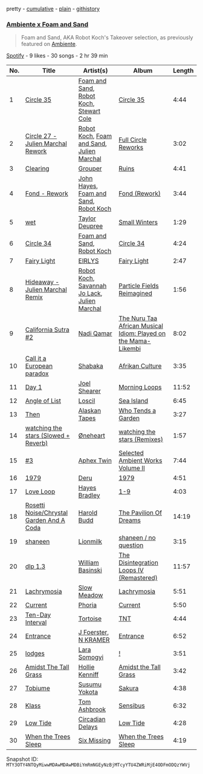 pretty - [cumulative](/playlists/cumulative/37i9dQZF1DWUVI9x1iSuMl.md) - [plain](/playlists/plain/37i9dQZF1DWUVI9x1iSuMl) - [githistory](https://github.githistory.xyz/mackorone/spotify-playlist-archive/blob/main/playlists/plain/37i9dQZF1DWUVI9x1iSuMl)

### [Ambiente x Foam and Sand](https://open.spotify.com/playlist/37i9dQZF1DWUVI9x1iSuMl)

> Foam and Sand, AKA Robot Koch's Takeover selection, as previously featured on <a href="spotify:user:spotify:playlist:37i9dQZF1DX9c7yCloFHHL">Ambiente</a>.

[Spotify](https://open.spotify.com/user/spotify) - 9 likes - 30 songs - 2 hr 39 min

| No. | Title | Artist(s) | Album | Length |
|---|---|---|---|---|
| 1 | [Circle 35](https://open.spotify.com/track/1VUfXkhI8WaD496kT9Uh2U) | [Foam and Sand](https://open.spotify.com/artist/1auVJGxP1B7a0GYbD6G6dd), [Robot Koch](https://open.spotify.com/artist/47V6nyjOrUR98qv6gkYssI), [Stewart Cole](https://open.spotify.com/artist/7BYvulKCfH5GihsIAwGcdh) | [Circle 35](https://open.spotify.com/album/2GcCHQBNg5H1j9YbigZcGQ) | 4:44 |
| 2 | [Circle 27 \- Julien Marchal Rework](https://open.spotify.com/track/18oMEfjBfIO3zoOjZJvtQS) | [Robot Koch](https://open.spotify.com/artist/47V6nyjOrUR98qv6gkYssI), [Foam and Sand](https://open.spotify.com/artist/1auVJGxP1B7a0GYbD6G6dd), [Julien Marchal](https://open.spotify.com/artist/7e4AmALFiKR69Xra2EksPU) | [Full Circle Reworks](https://open.spotify.com/album/456HZjogXSlOUsCkKmjoqC) | 3:02 |
| 3 | [Clearing](https://open.spotify.com/track/3IL43TRkEnh4buGOZ1Brb5) | [Grouper](https://open.spotify.com/artist/31uyAcnY0kjjKKIQZMKX4i) | [Ruins](https://open.spotify.com/album/5ElYoVUqRQIlDekD1v6aKa) | 4:41 |
| 4 | [Fond \- Rework](https://open.spotify.com/track/1NR4lmznMMB07hzvy4PN74) | [John Hayes](https://open.spotify.com/artist/7o2FMy3ZI4GssMyY8ELHGt), [Foam and Sand](https://open.spotify.com/artist/1auVJGxP1B7a0GYbD6G6dd), [Robot Koch](https://open.spotify.com/artist/47V6nyjOrUR98qv6gkYssI) | [Fond \(Rework\)](https://open.spotify.com/album/4JcX4CjnRbPzSgT2wADcIE) | 3:44 |
| 5 | [wet](https://open.spotify.com/track/7mcEqWkIEoPdALxfu5BoXL) | [Taylor Deupree](https://open.spotify.com/artist/4X3dUbGsTpVH6EbxtWnj6T) | [Small Winters](https://open.spotify.com/album/1Hfb3yA7iNdKkWUPLiQ1Yx) | 1:29 |
| 6 | [Circle 34](https://open.spotify.com/track/0SJ3LjYk2aaQVmKDFBXFo4) | [Foam and Sand](https://open.spotify.com/artist/1auVJGxP1B7a0GYbD6G6dd), [Robot Koch](https://open.spotify.com/artist/47V6nyjOrUR98qv6gkYssI) | [Circle 34](https://open.spotify.com/album/4srPuKefOE1KjzbsG3pOHw) | 4:24 |
| 7 | [Fairy Light](https://open.spotify.com/track/5xGPWuqxOJbw2xs6FRI59G) | [EIRLYS](https://open.spotify.com/artist/5Lqrkxi2AoI6HJQGoiVR5l) | [Fairy Light](https://open.spotify.com/album/13vaFAUPTL3Tf1DepswBgk) | 2:47 |
| 8 | [Hideaway \- Julien Marchal Remix](https://open.spotify.com/track/1W1oG50BEmDhtvN1TF2c4S) | [Robot Koch](https://open.spotify.com/artist/47V6nyjOrUR98qv6gkYssI), [Savannah Jo Lack](https://open.spotify.com/artist/5iyvceRZc6xv3JC02bcssM), [Julien Marchal](https://open.spotify.com/artist/7e4AmALFiKR69Xra2EksPU) | [Particle Fields Reimagined](https://open.spotify.com/album/7a9sTKSf2fmon38WC0xShx) | 1:56 |
| 9 | [California Sutra \#2](https://open.spotify.com/track/2d68pkbs9lIszjZH2wQPEU) | [Nadi Qamar](https://open.spotify.com/artist/2WMgxkJVAwUK7sBCxtbKOj) | [The Nuru Taa African Musical Idiom: Played on the Mama\-Likembi](https://open.spotify.com/album/26uz5994yfNfyl8D3ncb09) | 8:02 |
| 10 | [Call it a European paradox](https://open.spotify.com/track/4QIwLNUIdZVuer5c7k0uCk) | [Shabaka](https://open.spotify.com/artist/6ywMpa6AmGJpV5Sbyy58Js) | [Afrikan Culture](https://open.spotify.com/album/5fFftOUCiSbNfofIj8vXx0) | 3:35 |
| 11 | [Day 1](https://open.spotify.com/track/4IqM95Bxy0Ki0xbSIrNYKN) | [Joel Shearer](https://open.spotify.com/artist/4HrrmVtL1VbUi15AvooVeR) | [Morning Loops](https://open.spotify.com/album/518ACaHelXkskhf4AtBEvA) | 11:52 |
| 12 | [Angle of List](https://open.spotify.com/track/6lgDvkxcWNnCefaT2qeJPf) | [Loscil](https://open.spotify.com/artist/3GM5cpCBadq2PMHjFoEvhK) | [Sea Island](https://open.spotify.com/album/2GLSvGxliKx2LbRAKK7Led) | 6:45 |
| 13 | [Then](https://open.spotify.com/track/3Qi2lHwyWMJRgHaejotMTh) | [Alaskan Tapes](https://open.spotify.com/artist/5GHBk4xcO1UqlbyrUXv5dq) | [Who Tends a Garden](https://open.spotify.com/album/6CPGzcPxekd5T5s17Ak34R) | 3:27 |
| 14 | [watching the stars \(Slowed + Reverb\)](https://open.spotify.com/track/6V3bFXfMuKX7xJ3v2ate2J) | [Øneheart](https://open.spotify.com/artist/0dgJbQ0bKPyUXco8hEXN7X) | [watching the stars \(Remixes\)](https://open.spotify.com/album/7tVjWJao2UMh0kluQBHVPy) | 1:57 |
| 15 | [\#3](https://open.spotify.com/track/7glKwbR1DyuIuE6XvZvJbQ) | [Aphex Twin](https://open.spotify.com/artist/6kBDZFXuLrZgHnvmPu9NsG) | [Selected Ambient Works Volume II](https://open.spotify.com/album/2SZZihZiCsFo87NKxDfxlH) | 7:44 |
| 16 | [1979](https://open.spotify.com/track/6SwLbGkrXDW8DzYGhqhxGD) | [Deru](https://open.spotify.com/artist/4GolrXXRODq7bAGCod4JoV) | [1979](https://open.spotify.com/album/71pc0KL3h4NpP21f3g31IE) | 4:51 |
| 17 | [Love Loop](https://open.spotify.com/track/0YGrdQ8hFs7JlQYCOvHVgY) | [Hayes Bradley](https://open.spotify.com/artist/2eR5l1dWjSIEfAs0mXgyak) | [1\-9](https://open.spotify.com/album/509ah7t6P53jl9wGlJjnrQ) | 4:03 |
| 18 | [Rosetti Noise/Chrystal Garden And A Coda](https://open.spotify.com/track/2oWwrX6JGdRC4cUnJlYiWF) | [Harold Budd](https://open.spotify.com/artist/3uOCouLFR4bVx0XeiQJSbl) | [The Pavilion Of Dreams](https://open.spotify.com/album/0hWjBUtA4eoFsyh6lygVRN) | 14:19 |
| 19 | [shaneen](https://open.spotify.com/track/2rd8nhP9f33EYCQdbJ3RKr) | [Lionmilk](https://open.spotify.com/artist/0ssDUMMQsAhDLqKwBqEnGZ) | [shaneen / no question](https://open.spotify.com/album/4pFy2l0dKc8I6aq1Nu55xQ) | 3:15 |
| 20 | [dlp 1.3](https://open.spotify.com/track/3hFipULsVstcUDjujwyNr5) | [William Basinski](https://open.spotify.com/artist/6u5axd0rpDsWSmzhFfb2VB) | [The Disintegration Loops IV \(Remastered\)](https://open.spotify.com/album/4Vs8o9MQur5NHGGr5kqXn6) | 11:57 |
| 21 | [Lachrymosia](https://open.spotify.com/track/4C2oxF6fIKn0Y6VxyX7fos) | [Slow Meadow](https://open.spotify.com/artist/1X93CiijNCFQa4o17hLwI3) | [Lachrymosia](https://open.spotify.com/album/6aiZpK9piIxBB5MrsCHPPf) | 5:51 |
| 22 | [Current](https://open.spotify.com/track/05J7mr2kIdHciLOO5ISSia) | [Phoria](https://open.spotify.com/artist/0HDxlFsXwyrpufs4YgTNMm) | [Current](https://open.spotify.com/album/4pPrnPAjNULq5aca8tJA0U) | 5:50 |
| 23 | [Ten\-Day Interval](https://open.spotify.com/track/5A2vl9MadJ87kas3R3GoTm) | [Tortoise](https://open.spotify.com/artist/3WggbHDpj4rPKbL97zG5MQ) | [TNT](https://open.spotify.com/album/4JwjxPyISbFEUeh267bYbg) | 4:44 |
| 24 | [Entrance](https://open.spotify.com/track/1kLoPLQc1XYXijQGjA9Crk) | [J Foerster](https://open.spotify.com/artist/4sRdSdPKzOOJa9WgBfTz6i), [N KRAMER](https://open.spotify.com/artist/6pY5KhflZwSO9L6Iq2A77t) | [Entrance](https://open.spotify.com/album/4c0B46pCSc9p0j2vJE254Q) | 6:52 |
| 25 | [lodges](https://open.spotify.com/track/1cWgcIQt6N57DrUzXqmAOS) | [Lara Somogyi](https://open.spotify.com/artist/4vFvy7t3jlzAYrNYjW8uDo) | [!](https://open.spotify.com/album/2cbGI3oi9hoiYBaILgsL9U) | 3:51 |
| 26 | [Amidst The Tall Grass](https://open.spotify.com/track/2aEbNKgMF6uCwjhdGrRUeG) | [Hollie Kenniff](https://open.spotify.com/artist/5jz9oievmO3hrSV0XOxHHS) | [Amidst the Tall Grass](https://open.spotify.com/album/6dzkzzPE3wnRWaFdVjg098) | 3:42 |
| 27 | [Tobiume](https://open.spotify.com/track/4IQWc6rhJwpFrRKBLx27X6) | [Susumu Yokota](https://open.spotify.com/artist/3ND5NWoKzlelYDDyWqSQpQ) | [Sakura](https://open.spotify.com/album/2BRedpXNmL3NkN2eutmXZ2) | 4:38 |
| 28 | [Klass](https://open.spotify.com/track/7B4DTiga2xN0BtIDh45vyk) | [Tom Ashbrook](https://open.spotify.com/artist/481U7FXn2fSb0YXFqKdYtO) | [Sensibus](https://open.spotify.com/album/6jTxjupC87AnzDsQm8o4s9) | 6:32 |
| 29 | [Low Tide](https://open.spotify.com/track/0p6sXoj4rHLWM8cUblGr2o) | [Circadian Delays](https://open.spotify.com/artist/3cBMkyQ4t8d6G7p03hBVl8) | [Low Tide](https://open.spotify.com/album/5EVPNtfPlyZk0YtkeICBnn) | 4:28 |
| 30 | [When the Trees Sleep](https://open.spotify.com/track/1Wn9ZvgTIwyXzUDkxBSRo2) | [Six Missing](https://open.spotify.com/artist/70yRyjWkxX4n1jcdC3Pzmt) | [When the Trees Sleep](https://open.spotify.com/album/6abg6cdcClXg6wcfB4CxIh) | 4:19 |

Snapshot ID: `MTY3OTY4NTQyMiwwMDAwMDAwMDBiYmRmNGEyNzBjMTcyYTU4ZWRiMjE4ODFmODQzYWVj`

